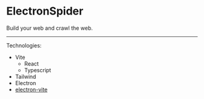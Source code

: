 

# ElectronSpider

Build your web and crawl the web.

---

Technologies:
- Vite
	- React
	- Typescript
- Tailwind
- Electron
- [electron-vite](https://electron-vite.org/)
